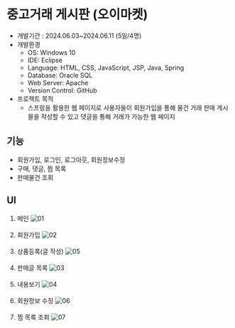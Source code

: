 # 중고거래 게시판 (오이마켓)
- 개발기간 : 2024.06.03~2024.06.11 (5일/4명)
- 개발환경
  - OS: Windows 10
  - IDE: Eclipse
  - Language: HTML, CSS, JavaScript, JSP, Java, Spring
  - Database: Oracle SQL
  - Web Server: Apache
  - Version Control: GitHub
- 프로젝트 목적
  - 스프링을 활용한 웹 페이지로 사용자들이 회원가입을 통해 물건 거래 판매 게시물을 작성할 수 있고 댓글을 통해 거래가 가능한 웹 페이지


## 기능
- 회원가입, 로그인, 로그아웃, 회원정보수정
- 구매, 댓글, 찜 목록
- 판매물건 조회

## UI
1. 메인
![01](oeMarket/ui/1.png)<br/><br/>
2. 회원가입
![02](oeMarket/ui/2.png)<br/><br/>
3. 상품등록(글 작성)
![05](oeMarket/ui/3.png)<br/><br/>
4. 판매글 목록 
![03](oeMarket/ui/4.png)<br/><br/>
5. 내용보기
![04](oeMarket/ui/5.png)<br/><br/>
6. 회원정보 수정 
![06](oeMarket/ui/6.png)<br/><br/>
7. 찜 목록 조회
![07](oeMarket/ui/7.png)<br/><br/>
